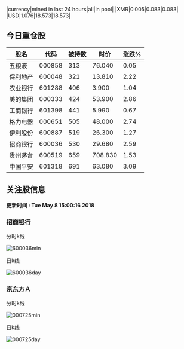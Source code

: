 |currency|mined in last 24 hours|all|in pool|
|XMR|0.005|0.083|0.083|
|USD|1.076|18.573|18.573|

## 今日重仓股 

|股名|代码|被持数|时价|涨跌%|
|---|---|---|---|---|
|五粮液|000858|313|76.040|0.05|
|保利地产|600048|321|13.810|2.22|
|农业银行|601288|406|3.900|1.04|
|美的集团|000333|424|53.900|2.86|
|工商银行|601398|441|5.990|0.67|
|格力电器|000651|505|48.000|2.74|
|伊利股份|600887|519|26.300|1.27|
|招商银行|600036|530|29.680|2.59|
|贵州茅台|600519|659|708.830|1.53|
|中国平安|601318|691|63.080|3.09|

## 关注股信息
**更新时间 : Tue May  8 15:00:16 2018**
### 招商银行 
分时k线

![600036min](http://image.sinajs.cn/newchart/min/n/sh600036.gif)

日k线

![600036day](http://image.sinajs.cn/newchart/daily/n/sh600036.gif)

### 京东方Ａ 
分时k线

![000725min](http://image.sinajs.cn/newchart/min/n/sz000725.gif)

日k线

![000725day](http://image.sinajs.cn/newchart/daily/n/sz000725.gif)
